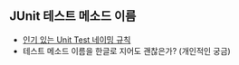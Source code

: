 ## JUnit 테스트 메소드 이름

* [인기 있는 Unit Test 네이밍 규칙](https://hilucky.tistory.com/216)
* 테스트 메소드 이름을 한글로 지어도 괜찮은가? (개인적인 궁금)